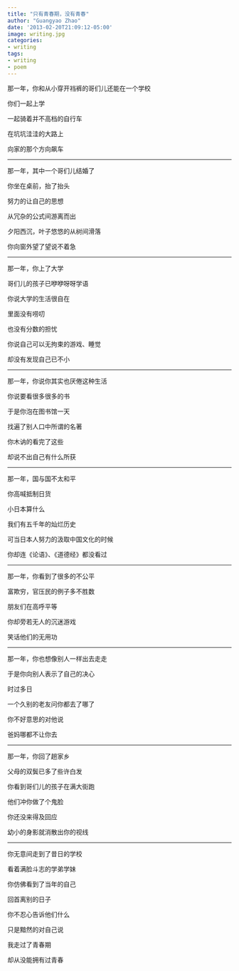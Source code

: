 ```yaml
---
title: "只有青春期，没有青春"
author: "Guangyao Zhao"
date: '2013-02-20T21:09:12-05:00'
image: writing.jpg
categories: 
- writing
tags:
- writing
- poem
---
```



那一年，你和从小穿开裆裤的哥们儿还能在一个学校

你们一起上学

一起骑着并不高档的自行车

在坑坑洼洼的大路上

向家的那个方向飙车

---

那一年，其中一个哥们儿结婚了

你坐在桌前，抬了抬头

努力的让自己的思想

从冗杂的公式间游离而出

夕阳西沉，叶子悠悠的从树间滑落

你向窗外望了望说不着急

---


那一年，你上了大学

哥们儿的孩子已咿咿呀呀学语

你说大学的生活很自在

里面没有唠叨

也没有分数的担忧

你说自己可以无拘束的游戏、睡觉

却没有发现自己已不小

---


那一年，你说你其实也厌倦这种生活

你说要看很多很多的书

于是你泡在图书馆一天

找遍了别人口中所谓的名著

你木讷的看完了这些

却说不出自己有什么所获

---


那一年，国与国不太和平

你高喊抵制日货

小日本算什么

我们有五千年的灿烂历史

可当日本人努力的汲取中国文化的时候

你却连《论语》、《道德经》都没看过

---


那一年，你看到了很多的不公平

富欺穷，官压民的例子多不胜数

朋友们在高呼平等

你却旁若无人的沉迷游戏

笑话他们的无用功

---


那一年，你也想像别人一样出去走走

于是你向别人表示了自己的决心

时过多日

一个久别的老友问你都去了哪了

你不好意思的对他说

爸妈哪都不让你去

---


那一年，你回了趟家乡

父母的双鬓已多了些许白发

你看到哥们儿的孩子在满大街跑

他们冲你做了个鬼脸

你还没来得及回应

幼小的身影就消散出你的视线

---


你无意间走到了昔日的学校

看着满脸斗志的学弟学妹

你仿佛看到了当年的自己

回首离别的日子

你不忍心告诉他们什么

只是黯然的对自己说

我走过了青春期

却从没能拥有过青春
